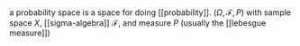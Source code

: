 a probability space is a space for doing [[probability]]. $(\Omega, \mathcal{F}, P)$ with sample space $X$, [[sigma-algebra]] $\mathcal{F}$, and measure $P$ (usually the [[lebesgue measure]])